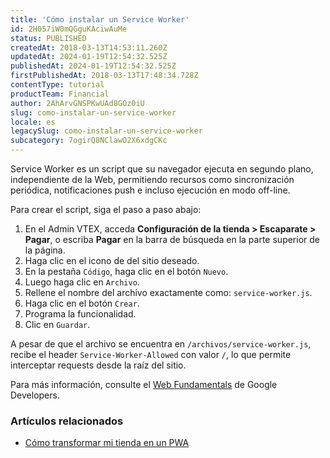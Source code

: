 ```yaml
---
title: 'Cómo instalar un Service Worker'
id: 2H057iW0mQGguKAciwAuMe
status: PUBLISHED
createdAt: 2018-03-13T14:53:11.260Z
updatedAt: 2024-01-19T12:54:32.525Z
publishedAt: 2024-01-19T12:54:32.525Z
firstPublishedAt: 2018-03-13T17:48:34.728Z
contentType: tutorial
productTeam: Financial
author: 2AhArvGNSPKwUAd8GOz0iU
slug: como-instalar-un-service-worker
locale: es
legacySlug: como-instalar-un-service-worker
subcategory: 7ogirQ8NClawO2X6xdgCKc
---
```


Service Worker es un script que su navegador ejecuta en segundo plano, independiente de la Web, permitiendo recursos como sincronización periódica, notificaciones push e incluso ejecución en modo off-line.

Para crear el script, siga el paso a paso abajo:

1. En el Admin VTEX, acceda **Configuración de la tienda > Escaparate > Pagar**, o escriba **Pagar** en la barra de búsqueda en la parte superior de la página.
2. Haga clic en el icono de <i class="fas fa-cog"></i> del sitio deseado.
3. En la pestaña `Código`, haga clic en el botón `Nuevo`.
4. Luego haga clic en `Archivo`.
5. Rellene el nombre del archivo exactamente como: `service-worker.js`.
6. Haga clic en el botón `Crear`.
7. Programa la funcionalidad.
8. Clic en `Guardar`.

A pesar de que el archivo se encuentra en `/archivos/service-worker.js`, recibe el header `Service-Worker-Allowed` con valor `/`, lo que permite interceptar requests desde la raíz del sitio.

Para más información, consulte el [Web Fundamentals](https://developers.google.com/web/fundamentals/primers/service-workers/) de Google Developers.

### Artículos relacionados

- [Cómo transformar mi tienda en un PWA](https://help.vtex.com/es/tutorial/como-transformar-el-sitio-de-mi-tienda-en-un-pwa--3i8VmYeToAUGKgo2kKK6I2)
